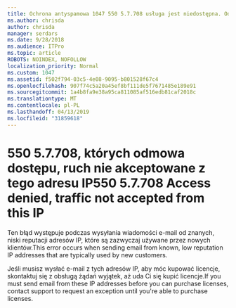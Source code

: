 ```yaml
---
title: Ochrona antyspamowa 1047 550 5.7.708 usługa jest niedostępna. Odmowa dostępu, ruch nie jest akceptowane z tego adresu IP
ms.author: chrisda
author: chrisda
manager: serdars
ms.date: 9/28/2018
ms.audience: ITPro
ms.topic: article
ROBOTS: NOINDEX, NOFOLLOW
localization_priority: Normal
ms.custom: 1047
ms.assetid: f502f794-03c5-4e08-9095-b801528f67c4
ms.openlocfilehash: 907f74c5a20a45ef8bf111de5f7671485e189e91
ms.sourcegitcommit: 1a4b8fa9e38a95ca811085af516edb81caf2018c
ms.translationtype: MT
ms.contentlocale: pl-PL
ms.lasthandoff: 04/13/2019
ms.locfileid: "31859618"
---
```

# <a name="550-57708-access-denied-traffic-not-accepted-from-this-ip"></a><span data-ttu-id="36ef9-103">550 5.7.708, których odmowa dostępu, ruch nie akceptowane z tego adresu IP</span><span class="sxs-lookup"><span data-stu-id="36ef9-103">550 5.7.708 Access denied, traffic not accepted from this IP</span></span>

<span data-ttu-id="36ef9-104">Ten błąd występuje podczas wysyłania wiadomości e-mail od znanych, niski reputacji adresów IP, które są zazwyczaj używane przez nowych klientów.</span><span class="sxs-lookup"><span data-stu-id="36ef9-104">This error occurs when sending email from known, low reputation IP addresses that are typically used by new customers.</span></span>

<span data-ttu-id="36ef9-105">Jeśli musisz wysłać e-mail z tych adresów IP, aby móc kupować licencje, skontaktuj się z obsługą żądań wyjątek, aż uda Ci się kupić licencje.</span><span class="sxs-lookup"><span data-stu-id="36ef9-105">If you must send email from these IP addresses before you can purchase licenses, contact support to request an exception until you're able to purchase licenses.</span></span>
